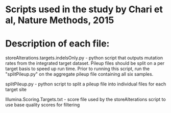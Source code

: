 # Scripts used in the study by Chari et al, Nature Methods, 2015

# Description of each file:

storeAlterations.targets.indelsOnly.py - python script that outputs mutation rates from the integrated target dataset.  Pileup files should be split on a per target basis to speed up run time. Prior to running this script, run the "splitPileup.py" on the aggregate pileup file containing all six samples.

splitPileup.py - python script to split a pileup file into individual files for each target site

Illumina.Scoring.Targets.txt - score file used by the storeAlterations script to use base quality scores for filtering





